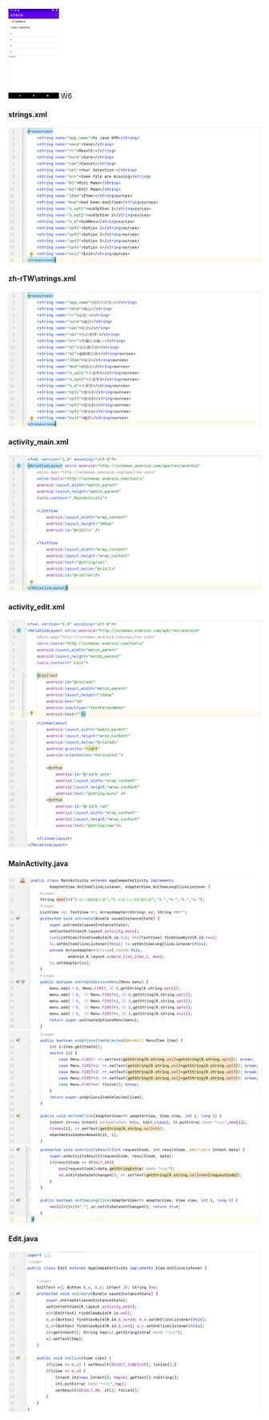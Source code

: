 <img src="./img/appUI.png" width=20% /> W6

#### strings.xml 
![](./img/strings.png)


#### zh-rTW\strings.xml
![](./img/TW.png)


#### activity_main.xml
![](./img/activity.png)

#### activity_edit.xml
![](./img/activity_Edit1.png)
![](./img/activity_Edit2.png)

#### MainActivity.java
![](./img/main1.png)
![](./img/main2.png)
![](./img/main3.png)

#### Edit.java
![](./img/Edit.png)


